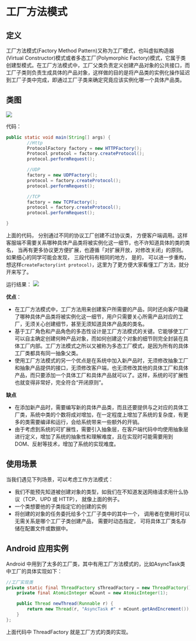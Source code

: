 # 工厂方法模式

## 定义
工厂方法模式(Factory Method Pattern)又称为工厂模式，也叫虚拟构造器(Virtual Constructor)模式或者多态工厂(Polymorphic Factory)模式，它属于类创建型模式。在工厂方法模式中，工厂父类负责定义创建产品对象的公共接口，而工厂子类则负责生成具体的产品对象，这样做的目的是将产品类的实例化操作延迟到工厂子类中完成，即通过工厂子类来确定究竟应该实例化哪一个具体产品类。
## 类图

![](https://rawgit.com/jasonim/design-patterns/develop/zh/creator-mode/factory-method/image/factory-method.svg)

代码：
```java
public static void main(String[] args) {
        //Http
        ProtocolFactory factory = new HTTPFactory();
        Protocol protocol = factory.createProtocol();
        protocol.performRequest();

        //UDP
        factory = new UDPFactory();
        protocol = factory.createProtocol();
        protocol.performRequest();

        //TCP
        factory = new TCPFactory();
        protocol = factory.createProtocol();
        protocol.performRequest();

}
```

上面的代码， 分别通过不同的协议工厂创建不过协议类， 方便客户端调用。这样客服端不需要关系哪种具体产品类将被实例化这一细节，也不许知道具体的类的类名， 当再有更多协议更方便扩展，也遵循「对扩展开放，对修改关闭」的原则。如果细心的同学可能会发现， 三段代码有相同的地方， 是的， 可以进一步重构， 想这样`createFactory(int protocol)`，这里为了更方便大家看懂工厂方法，就分开来写了。

运行结果：
![](https://rawgit.com/jasonim/design-patterns/develop/zh/creator-mode/factory-method/image/factory-method-run.png)

**优点**：
+ 在工厂方法模式中，工厂方法用来创建客户所需要的产品，同时还向客户隐藏了哪种具体产品类将被实例化这一细节，用户只需要关心所需产品对应的工厂，无须关心创建细节，甚至无须知道具体产品类的类名。
+ 基于工厂角色和产品角色的多态性设计是工厂方法模式的关键。它能够使工厂可以自主确定创建何种产品对象，而如何创建这个对象的细节则完全封装在具体工厂内部。工厂方法模式之所以又被称为多态工厂模式，是因为所有的具体工厂类都具有同一抽象父类。
+ 使用工厂方法模式的另一个优点是在系统中加入新产品时，无须修改抽象工厂和抽象产品提供的接口，无须修改客户端，也无须修改其他的具体工厂和具体产品，而只要添加一个具体工厂和具体产品就可以了。这样，系统的可扩展性也就变得非常好，完全符合“开闭原则”。

**缺点**
+ 在添加新产品时，需要编写新的具体产品类，而且还要提供与之对应的具体工厂类，系统中类的个数将成对增加，在一定程度上增加了系统的复杂度，有更多的类需要编译和运行，会给系统带来一些额外的开销。
+ 由于考虑到系统的可扩展性，需要引入抽象层，在客户端代码中均使用抽象层进行定义，增加了系统的抽象性和理解难度，且在实现时可能需要用到DOM、反射等技术，增加了系统的实现难度。

## 使用场景
当我们遇见下列场景，可以考虑工作方法模式：
+ 我们不能预先知道被创建对象的类型，如我们在不知道发送网络请求用什么协议（TCP、UPD 或 HTTP）， 就像上面的例子。
+ 一个类想要他的子类指定它的创建的实例
+ 将创建的对象的任务委托给多个工厂子类中的其中一个， 调用者在使用时可以无需关系是哪个工厂子类创建产品， 需要时动态指定， 可将具体工厂类名存储在配置文件或数据中。

## Android 应用实例
Android 中用到了太多的工厂类，其中有用工厂方法模式的，比如AsyncTask类中工厂的具体实现如下：
```java
//工厂实现类
private static final ThreadFactory sThreadFactory = new ThreadFactory() {
    private final AtomicInteger mCount = new AtomicInteger(1);

    public Thread newThread(Runnable r) {
        return new Thread(r, "AsyncTask #" + mCount.getAndIncrement());
    }
};
```
上面代码中 ThreadFactory 就是工厂方式的类的实现。
